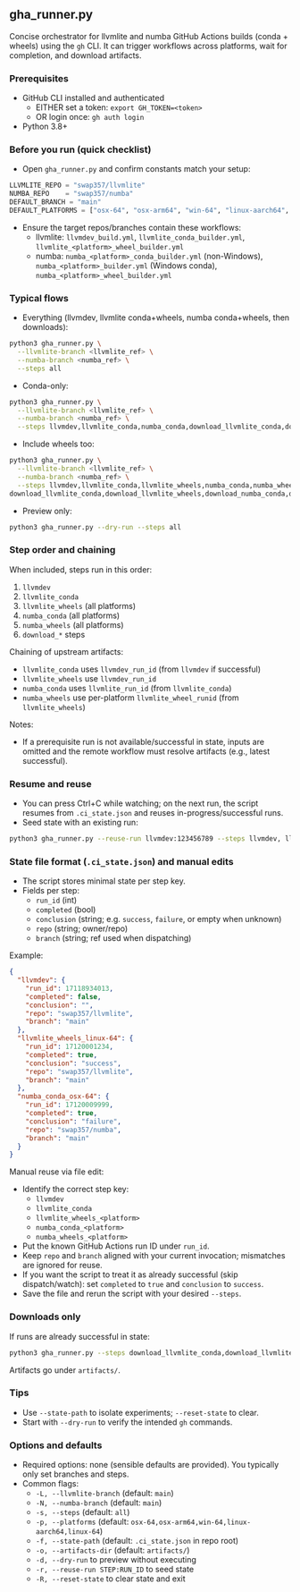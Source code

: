 ## gha_runner.py

Concise orchestrator for llvmlite and numba GitHub Actions builds (conda + wheels) using the `gh` CLI. It can trigger workflows across platforms, wait for completion, and download artifacts.

### Prerequisites
- GitHub CLI installed and authenticated
  - EITHER set a token: `export GH_TOKEN=<token>`
  - OR login once: `gh auth login`
- Python 3.8+

### Before you run (quick checklist)
- Open `gha_runner.py` and confirm constants match your setup:
```python
LLVMLITE_REPO = "swap357/llvmlite"
NUMBA_REPO    = "swap357/numba"
DEFAULT_BRANCH = "main"
DEFAULT_PLATFORMS = ["osx-64", "osx-arm64", "win-64", "linux-aarch64", "linux-64"]
```
- Ensure the target repos/branches contain these workflows:
  - llvmlite: `llvmdev_build.yml`, `llvmlite_conda_builder.yml`, `llvmlite_<platform>_wheel_builder.yml`
  - numba: `numba_<platform>_conda_builder.yml` (non-Windows), `numba_<platform>_builder.yml` (Windows conda), `numba_<platform>_wheel_builder.yml`

### Typical flows
- Everything (llvmdev, llvmlite conda+wheels, numba conda+wheels, then downloads):
```bash
python3 gha_runner.py \
  --llvmlite-branch <llvmlite_ref> \
  --numba-branch <numba_ref> \
  --steps all
```

- Conda-only:
```bash
python3 gha_runner.py \
  --llvmlite-branch <llvmlite_ref> \
  --numba-branch <numba_ref> \
  --steps llvmdev,llvmlite_conda,numba_conda,download_llvmlite_conda,download_numba_conda
```

- Include wheels too:
```bash
python3 gha_runner.py \
  --llvmlite-branch <llvmlite_ref> \
  --numba-branch <numba_ref> \
  --steps llvmdev,llvmlite_conda,llvmlite_wheels,numba_conda,numba_wheels,\
download_llvmlite_conda,download_llvmlite_wheels,download_numba_conda,download_numba_wheels
```

- Preview only:
```bash
python3 gha_runner.py --dry-run --steps all
```

### Step order and chaining
When included, steps run in this order:
1. `llvmdev`
2. `llvmlite_conda`
3. `llvmlite_wheels` (all platforms)
4. `numba_conda` (all platforms)
5. `numba_wheels` (all platforms)
6. `download_*` steps

Chaining of upstream artifacts:
- `llvmlite_conda` uses `llvmdev_run_id` (from `llvmdev` if successful)
- `llvmlite_wheels` use `llvmdev_run_id`
- `numba_conda` uses `llvmlite_run_id` (from `llvmlite_conda`)
- `numba_wheels` use per-platform `llvmlite_wheel_runid` (from `llvmlite_wheels`)

Notes:
- If a prerequisite run is not available/successful in state, inputs are omitted and the remote workflow must resolve artifacts (e.g., latest successful).

### Resume and reuse
- You can press Ctrl+C while watching; on the next run, the script resumes from `.ci_state.json` and reuses in-progress/successful runs.
- Seed state with an existing run:
```bash
python3 gha_runner.py --reuse-run llvmdev:123456789 --steps llvmdev, llvmlite_conda
```

### State file format (`.ci_state.json`) and manual edits
- The script stores minimal state per step key.
- Fields per step:
  - `run_id` (int)
  - `completed` (bool)
  - `conclusion` (string; e.g. `success`, `failure`, or empty when unknown)
  - `repo` (string; owner/repo)
  - `branch` (string; ref used when dispatching)

Example:
```json
{
  "llvmdev": {
    "run_id": 17118934013,
    "completed": false,
    "conclusion": "",
    "repo": "swap357/llvmlite",
    "branch": "main"
  },
  "llvmlite_wheels_linux-64": {
    "run_id": 17120001234,
    "completed": true,
    "conclusion": "success",
    "repo": "swap357/llvmlite",
    "branch": "main"
  },
  "numba_conda_osx-64": {
    "run_id": 17120009999,
    "completed": true,
    "conclusion": "failure",
    "repo": "swap357/numba",
    "branch": "main"
  }
}
```

Manual reuse via file edit:
- Identify the correct step key:
  - `llvmdev`
  - `llvmlite_conda`
  - `llvmlite_wheels_<platform>`
  - `numba_conda_<platform>`
  - `numba_wheels_<platform>`
- Put the known GitHub Actions run ID under `run_id`.
- Keep `repo` and `branch` aligned with your current invocation; mismatches are ignored for reuse.
- If you want the script to treat it as already successful (skip dispatch/watch): set `completed` to `true` and `conclusion` to `success`.
- Save the file and rerun the script with your desired `--steps`.

### Downloads only
If runs are already successful in state:
```bash
python3 gha_runner.py --steps download_llvmlite_conda,download_llvmlite_wheels,download_numba_conda,download_numba_wheels
```
Artifacts go under `artifacts/`.

### Tips
- Use `--state-path` to isolate experiments; `--reset-state` to clear.
- Start with `--dry-run` to verify the intended `gh` commands.

### Options and defaults
- Required options: none (sensible defaults are provided). You typically only set branches and steps.
- Common flags:
  - `-L, --llvmlite-branch` (default: `main`)
  - `-N, --numba-branch` (default: `main`)
  - `-s, --steps` (default: `all`)
  - `-p, --platforms` (default: `osx-64,osx-arm64,win-64,linux-aarch64,linux-64`)
  - `-f, --state-path` (default: `.ci_state.json` in repo root)
  - `-o, --artifacts-dir` (default: `artifacts/`)
  - `-d, --dry-run` to preview without executing
  - `-r, --reuse-run STEP:RUN_ID` to seed state
  - `-R, --reset-state` to clear state and exit

